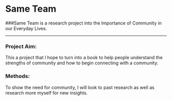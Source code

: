 # Same Team

###Same Team is a research project into the Importance of Community in our Everyday Lives. 
************************************************************

### Project Aim:

This a project that I hope to turn into a book to help people understand the strengths of community and how to begin connecting with a community.

### Methods:

To show the need for community, I will look to past research as well as research more myself for new insights. 

